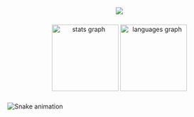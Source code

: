 <div align="center">
  <img src="https://profile-counter.glitch.me/Nunthapop/count.svg?"  />
</div>

###

<div align="center">
  <img src="https://github-readme-stats.vercel.app/api?username=Nunthapop&hide_title=false&hide_rank=false&show_icons=true&include_all_commits=true&count_private=true&disable_animations=false&theme=dracula&locale=en&hide_border=false&order=1" height="150" alt="stats graph"  />
  <img src="https://github-readme-stats.vercel.app/api/top-langs?username=Nunthapop&locale=en&hide_title=false&layout=compact&card_width=320&langs_count=5&theme=dracula&hide_border=false&order=2" height="150" alt="languages graph"  />
</div>

###

<img src="https://raw.githubusercontent.com/Nunthapop/Nunthapop/output/snake.svg" alt="Snake animation" />

###

